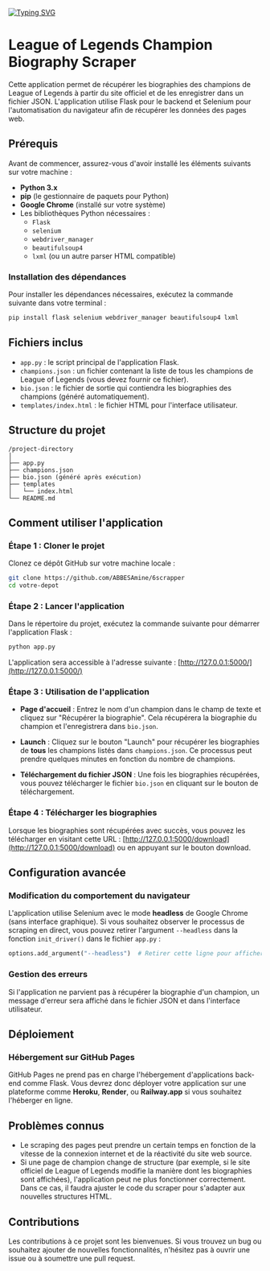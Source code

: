 [![Typing SVG](https://readme-typing-svg.demolab.com?font=Fira+Code&size=50&pause=1000&center=true&vCenter=true&width=800&height=89&lines=6scrapper+by+AMINE)](https://git.io/typing-svg)

# League of Legends Champion Biography Scraper

Cette application permet de récupérer les biographies des champions de League of Legends à partir du site officiel et de les enregistrer dans un fichier JSON. L'application utilise Flask pour le backend et Selenium pour l'automatisation du navigateur afin de récupérer les données des pages web.

## Prérequis

Avant de commencer, assurez-vous d'avoir installé les éléments suivants sur votre machine :

- **Python 3.x**
- **pip** (le gestionnaire de paquets pour Python)
- **Google Chrome** (installé sur votre système)
- Les bibliothèques Python nécessaires :
  - `Flask`
  - `selenium`
  - `webdriver_manager`
  - `beautifulsoup4`
  - `lxml` (ou un autre parser HTML compatible)

### Installation des dépendances

Pour installer les dépendances nécessaires, exécutez la commande suivante dans votre terminal :

```bash
pip install flask selenium webdriver_manager beautifulsoup4 lxml
```

## Fichiers inclus

- `app.py` : le script principal de l'application Flask.
- `champions.json` : un fichier contenant la liste de tous les champions de League of Legends (vous devez fournir ce fichier).
- `bio.json` : le fichier de sortie qui contiendra les biographies des champions (généré automatiquement).
- `templates/index.html` : le fichier HTML pour l'interface utilisateur.

## Structure du projet

```
/project-directory
│
├── app.py
├── champions.json
├── bio.json (généré après exécution)
├── templates
│   └── index.html
└── README.md
```

## Comment utiliser l'application

### Étape 1 : Cloner le projet

Clonez ce dépôt GitHub sur votre machine locale :

```bash
git clone https://github.com/ABBESAmine/6scrapper
cd votre-depot
```


### Étape 2 : Lancer l'application

Dans le répertoire du projet, exécutez la commande suivante pour démarrer l'application Flask :

```bash
python app.py
```

L'application sera accessible à l'adresse suivante : [http://127.0.0.1:5000/](http://127.0.0.1:5000/)

### Étape 3 : Utilisation de l'application

- **Page d'accueil** : Entrez le nom d'un champion dans le champ de texte et cliquez sur "Récupérer la biographie". Cela récupérera la biographie du champion et l'enregistrera dans `bio.json`.

- **Launch** : Cliquez sur le bouton "Launch" pour récupérer les biographies de **tous** les champions listés dans `champions.json`. Ce processus peut prendre quelques minutes en fonction du nombre de champions.

- **Téléchargement du fichier JSON** : Une fois les biographies récupérées, vous pouvez télécharger le fichier `bio.json` en cliquant sur le bouton de téléchargement.

### Étape 4 : Télécharger les biographies

Lorsque les biographies sont récupérées avec succès, vous pouvez les télécharger en visitant cette URL : [http://127.0.0.1:5000/download](http://127.0.0.1:5000/download) ou en appuyant sur le bouton download.

## Configuration avancée

### Modification du comportement du navigateur

L'application utilise Selenium avec le mode **headless** de Google Chrome (sans interface graphique). Si vous souhaitez observer le processus de scraping en direct, vous pouvez retirer l'argument `--headless` dans la fonction `init_driver()` dans le fichier `app.py` :

```python
options.add_argument("--headless")  # Retirer cette ligne pour afficher la fenêtre du navigateur
```

### Gestion des erreurs

Si l'application ne parvient pas à récupérer la biographie d'un champion, un message d'erreur sera affiché dans le fichier JSON et dans l'interface utilisateur.

## Déploiement

### Hébergement sur GitHub Pages

GitHub Pages ne prend pas en charge l'hébergement d'applications back-end comme Flask. Vous devrez donc déployer votre application sur une plateforme comme **Heroku**, **Render**, ou **Railway.app** si vous souhaitez l'héberger en ligne.

## Problèmes connus

- Le scraping des pages peut prendre un certain temps en fonction de la vitesse de la connexion internet et de la réactivité du site web source.
- Si une page de champion change de structure (par exemple, si le site officiel de League of Legends modifie la manière dont les biographies sont affichées), l'application peut ne plus fonctionner correctement. Dans ce cas, il faudra ajuster le code du scraper pour s'adapter aux nouvelles structures HTML.

## Contributions

Les contributions à ce projet sont les bienvenues. Si vous trouvez un bug ou souhaitez ajouter de nouvelles fonctionnalités, n'hésitez pas à ouvrir une issue ou à soumettre une pull request.
